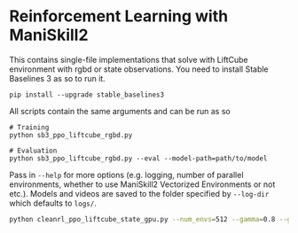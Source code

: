 # Reinforcement Learning with ManiSkill2

This contains single-file implementations that solve with LiftCube environment with rgbd or state observations. You need to install Stable Baselines 3 as so to run it. 

```
pip install --upgrade stable_baselines3 
```

All scripts contain the same arguments and can be run as so

```
# Training
python sb3_ppo_liftcube_rgbd.py

# Evaluation
python sb3_ppo_liftcube_rgbd.py --eval --model-path=path/to/model
````

Pass in `--help` for more options (e.g. logging, number of parallel environments, whether to use ManiSkill2 Vectorized Environments or not etc.). Models and videos are saved to the folder specified by `--log-dir` which defaults to `logs/`. 



```bash
python cleanrl_ppo_liftcube_state_gpu.py --num_envs=512 --gamma=0.8 --gae_lambda=0.9 --update_epochs=8 --target_kl=0.1 --num_minibatches=16 --env_id="PickCube-v0" --total_timesteps=100000000 --num_steps=100
```